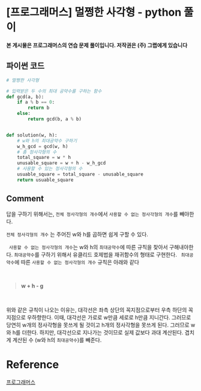 # [프로그래머스] 멀쩡한 사각형 - python 풀이

**본 게시물은 프로그래머스의 연습 문제 풀이입니다. 저작권은 (주) 그랩에게 있습니다**



## 파이썬 코드

```python
# 멀쩡한 사각형

# 입력받은 두 수의 최대 공약수를 구하는 함수
def gcd(a, b):
    if a % b == 0:
        return b
    else:
        return gcd(b, a % b)


def solution(w, h):
    # w와 h의 최대공약수 구하기
    w_h_gcd = gcd(w, h)
    # 총 정사각형의 수
    total_square = w * h
    unusable_square = w + h - w_h_gcd
    # 사용할 수 있는 정사각형의 수
    usuable_square = total_square - unusable_square
    return usuable_square
```



## Comment

답을 구하기 위해서는, `전체 정사각형의 개수`에서 `사용할 수 없는 정사각형의 개수`를 빼야한다.

`전체 정사각형의 개수` 는 주어진 w와 h를 곱하면 쉽게 구할 수 있다.

` 사용할 수 없는 정사각형의 개수`는 w와 h의 `최대공약수`에 따른 규칙을 찾아서 구해내야한다. `최대공약수`를 구하기 위해서 유클리드 호제법을 재귀함수의 형태로 구현한다. ` 최대공약수`에 따른 `사용할 수 없는 정사각형의 개수` 규칙은 아래와 같다

<br>

> **w + h - g**

<br>

위와 같은 규칙이 나오는 이유는, 대각선은 좌측 상단의 꼭지점으로부터 우측 하단의 꼭지점으로 우하향한다. 이때, 대각선은 가로로 w만큼 세로로 h만큼 지니간다. 그러므로 당연히 w개의 정사각형을 못쓰게 될 것이고 h개의 정사각형을 못쓰게 된다. 그러므로 w와 h를 더한다. 하지만, 대각선으로 지나가는 것이므로 실제 값보다 과대 계산된다. 겹치게 계산된 수 (w와 h의 `최대공약수`)를 빼준다.



# Reference

[프로그래머스](https://programmers.co.kr)